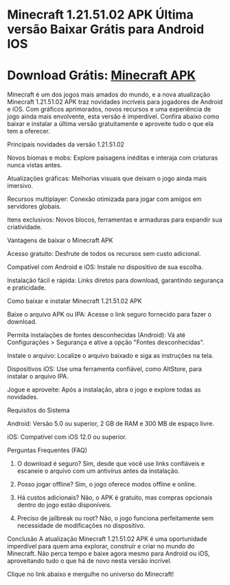 # Minecraft 1.21.51.02 APK Última versão Baixar Grátis para Android IOS

# Download Grátis: [Minecraft APK](https://apksil.com/minecraft-apk/)

Minecraft é um dos jogos mais amados do mundo, e a nova atualização Minecraft 1.21.51.02 APK traz novidades incríveis para jogadores de Android e iOS. Com gráficos aprimorados, novos recursos e uma experiência de jogo ainda mais envolvente, esta versão é imperdível. Confira abaixo como baixar e instalar a última versão gratuitamente e aproveite tudo o que ela tem a oferecer.

Principais novidades da versão 1.21.51.02

Novos biomas e mobs: Explore paisagens inéditas e interaja com criaturas nunca vistas antes.

Atualizações gráficas: Melhorias visuais que deixam o jogo ainda mais imersivo.

Recursos multiplayer: Conexão otimizada para jogar com amigos em servidores globais.

Itens exclusivos: Novos blocos, ferramentas e armaduras para expandir sua criatividade.

Vantagens de baixar o Minecraft APK

Acesso gratuito: Desfrute de todos os recursos sem custo adicional.

Compatível com Android e iOS: Instale no dispositivo de sua escolha.

Instalação fácil e rápida: Links diretos para download, garantindo segurança e praticidade.

Como baixar e instalar Minecraft 1.21.51.02 APK

Baixe o arquivo APK ou IPA: Acesse o link seguro fornecido para fazer o download.

Permita instalações de fontes desconhecidas (Android): Vá até Configurações > Segurança e ative a opção "Fontes desconhecidas".

Instale o arquivo: Localize o arquivo baixado e siga as instruções na tela.

Dispositivos iOS: Use uma ferramenta confiável, como AltStore, para instalar o arquivo IPA.

Jogue e aproveite: Após a instalação, abra o jogo e explore todas as novidades.

Requisitos do Sistema

Android: Versão 5.0 ou superior, 2 GB de RAM e 300 MB de espaço livre.

iOS: Compatível com iOS 12.0 ou superior.

Perguntas Frequentes (FAQ)

1. O download é seguro?
Sim, desde que você use links confiáveis e escaneie o arquivo com um antivírus antes da instalação.

2. Posso jogar offline?
Sim, o jogo oferece modos offline e online.

3. Há custos adicionais?
Não, o APK é gratuito, mas compras opcionais dentro do jogo estão disponíveis.

4. Preciso de jailbreak ou root?
Não, o jogo funciona perfeitamente sem necessidade de modificações no dispositivo.

Conclusão
A atualização Minecraft 1.21.51.02 APK é uma oportunidade imperdível para quem ama explorar, construir e criar no mundo do Minecraft. Não perca tempo e baixe agora mesmo para Android ou iOS, aproveitando tudo o que há de novo nesta versão incrível.

Clique no link abaixo e mergulhe no universo do Minecraft!
